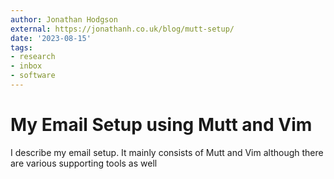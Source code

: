 ```yaml
---
author: Jonathan Hodgson
external: https://jonathanh.co.uk/blog/mutt-setup/
date: '2023-08-15'
tags:
- research
- inbox
- software
---
```


# My Email Setup using Mutt and Vim

I describe my email setup. It mainly consists of Mutt and Vim although there are various supporting tools as well
